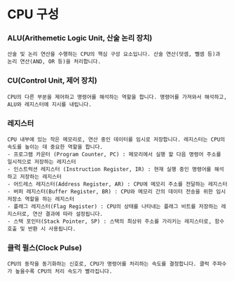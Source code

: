 # CPU 구성
### ALU(Arithemetic Logic Unit, 산술 논리 장치)
    산술 및 논리 연산을 수행하는 CPU의 핵심 구성 요소입니다. 산술 연산(덧셈, 뺄셈 등)과 논리 연산(AND, OR 등)을 처리합니다.
### CU(Control Unit, 제어 장치)
    CPU의 다른 부분을 제어하고 명령어를 해석하는 역할을 합니다. 명령어를 가져와서 해석하고, ALU와 레지스터에 지시를 내립니다.
### 레지스터
    CPU 내부에 있는 작은 메모리로, 연산 중인 데이터를 임시로 저장합니다. 레지스터는 CPU의 속도를 높이는 데 중요한 역할을 합니다.
    - 프로그램 카운터 (Program Counter, PC) : 메모리에서 실행 할 다음 명령어 주소를 일시적으로 저장하는 레지스터
    - 인스트럭션 레지스터 (Instruction Register, IR) : 현재 실행 중인 명령어를 해석하고 저장하는 레지스터
    - 어드레스 레지스터(Address Register, AR) : CPU에 메모리 주소를 전달하는 레지스터
    - 버퍼 레지스터(Buffer Register, BR) : CPU와 메모리 간의 데이터 전송을 위한 임시 저장소 역할을 하는 레지스터
    - 플래그 레지스터(Flag Register) : CPU의 상태를 나타내는 플래그 비트를 저장하는 레지스터로, 연산 결과에 따라 설정됩니다.
    - 스택 포인터(Stack Pointer, SP) : 스택의 최상위 주소를 가리키는 레지스터로, 함수 호출 및 반환 시 사용됩니다.
### 클럭 펄스(Clock Pulse)
    CPU의 동작을 동기화하는 신호로, CPU가 명령어를 처리하는 속도를 결정합니다. 클럭 주파수가 높을수록 CPU의 처리 속도가 빨라집니다.